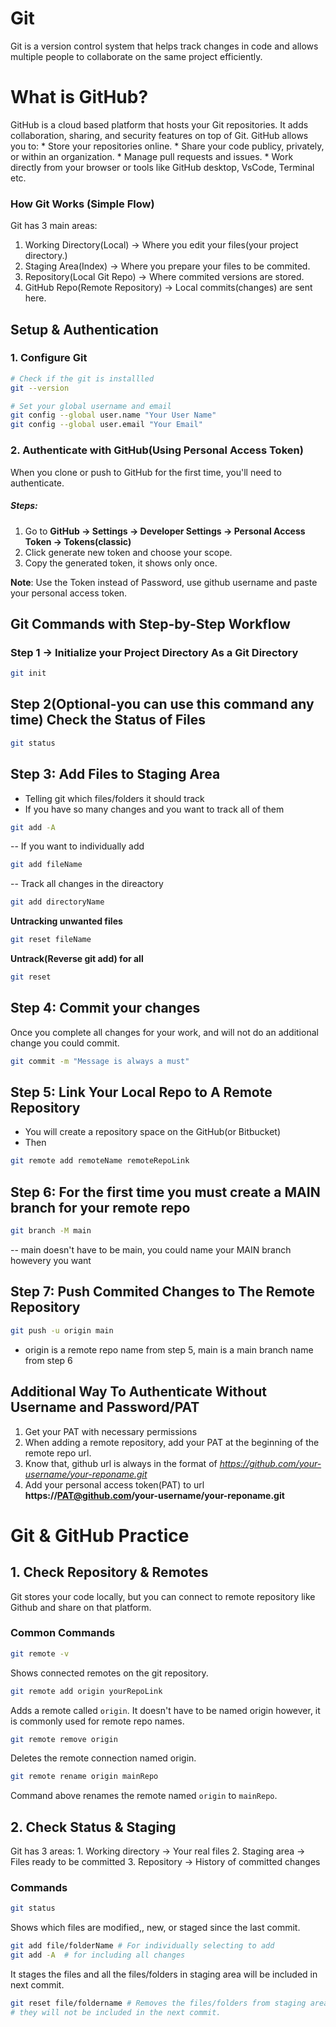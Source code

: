 # Git
Git is a version control system that helps track changes in code and allows multiple people to collaborate on the same project efficiently. 

# What is GitHub? 
GitHub is a cloud based platform that hosts your Git repositories. 
It adds collaboration, sharing, and security features on top of Git. 
GitHub allows you to:
    * Store your repositories online. 
    * Share your code publicy, privately, or within an organization. 
    * Manage pull requests and issues. 
    * Work directly from your browser or tools like GitHub desktop, VsCode, Terminal etc. 

### How Git Works (Simple Flow)
Git has 3 main areas: 
1. Working Directory(Local) -> Where you edit your files(your project directory.)
2. Staging Area(Index) -> Where you prepare your files to be commited. 
3. Repository(Local Git Repo) -> Where commited versions are stored. 
4. GitHub Repo(Remote Repository) -> Local commits(changes) are sent here. 

## Setup & Authentication

### 1. Configure Git
```bash
# Check if the git is installled
git --version

# Set your global username and email
git config --global user.name "Your User Name"
git config --global user.email "Your Email" 
```
### 2. Authenticate with GitHub(Using Personal Access Token)
When you clone or push to GitHub for the first time, you'll need to authenticate. 

##### Steps: 
1. Go to **GitHub -> Settings -> Developer Settings -> Personal Access Token -> Tokens(classic)**
2. Click generate new token and choose your scope.
3. Copy the generated token, it shows only once. 

**Note**: 
Use the Token instead of Password, use github username and paste your personal access token. 

## Git Commands with Step-by-Step Workflow
 
### Step 1 -> Initialize your Project Directory As a Git Directory
```bash
git init
```

## Step 2(Optional-you can use this command any time) Check the Status of Files
```bash
git status
```

## Step 3: Add Files to Staging Area
- Telling git which files/folders it should track
- If you have so many changes and you want to track all of them 
```bash
git add -A
```
-- If you want to individually add 
```bash
git add fileName
```
-- Track all changes in the direactory
```bash
git add directoryName
```

**Untracking unwanted files**
```bash
git reset fileName
```
**Untrack(Reverse git add) for all**
```bash
git reset
```

## Step 4: Commit your changes
Once you complete all changes for your work, and will not do an additional change
you could commit. 
```bash
git commit -m "Message is always a must"
```

## Step 5: Link Your Local Repo to A Remote Repository
- You will create a repository space on the GitHub(or Bitbucket)
- Then 
```bash
git remote add remoteName remoteRepoLink
```

## Step 6: For the first time you must create a MAIN branch for your remote repo
```bash
git branch -M main
```
-- main doesn't have to be main, you could name your MAIN branch howevery you want

## Step 7: Push Commited Changes to The Remote Repository
```bash
git push -u origin main
```
- origin is a remote repo name from step 5, main is a main branch name from step 6


## Additional Way To Authenticate Without Username and Password/PAT

1. Get your PAT with necessary permissions
2. When adding a remote repository, 
add your PAT at the beginning of the remote repo url.
3. Know that, github url is always in the format of 
*https://github.com/your-username/your-reponame.git*
4. Add your personal access token(PAT) to url
**https://PAT@github.com/your-username/your-reponame.git**


# Git & GitHub Practice 

## 1. Check Repository & Remotes
Git stores your code locally, but you can connect to remote repository like Github
and share on that platform.

### Common Commands 
```bash
git remote -v
```
Shows connected remotes on the git repository. 

```bash
git remote add origin yourRepoLink
```
Adds a remote called `origin`. It doesn't have to be named origin
however, it is commonly used for remote repo names. 

```bash
git remote remove origin
```
Deletes the remote connection named origin. 

```bash
git remote rename origin mainRepo
```
Command above renames the remote named `origin` to `mainRepo`.


## 2. Check Status & Staging
Git has 3 areas:
    1. Working directory -> Your real files
    2. Staging area      -> Files ready to be committed
    3. Repository        -> History of committed changes 

### Commands
```bash
git status
```
Shows which files are modified,, new, or staged since the last commit. 
```bash
git add file/folderName # For individually selecting to add
git add -A  # for including all changes
```
It stages the files and all the files/folders in staging area will be included in next 
commit. 
```bash
git reset file/foldername # Removes the files/folders from staging area so that 
# they will not be included in the next commit. 
```

